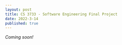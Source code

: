 ```yaml
---
layout: post
title: CS 3733 - Software Engineering Final Project
date: 2022-3-14
published: true
---
```


<!-- excerpt-start -->
*Coming soon!*
<!-- excerpt-end -->
